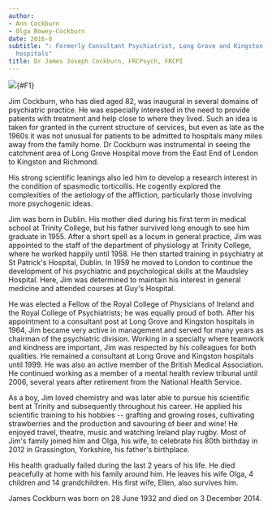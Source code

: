 ```yaml
---
author:
- Ann Cockburn
- Olga Bowey-Cockburn
date: 2016-8
subtitle: ": Formerly Consultant Psychiatrist, Long Grove and Kingston
  hospitals"
title: Dr James Joseph Cockburn, FRCPsych, FRCPI
---
```


![](232f1){#F1}

Jim Cockburn, who has died aged 82, was inaugural in several domains of
psychiatric practice. He was especially interested in the need to
provide patients with treatment and help close to where they lived. Such
an idea is taken for granted in the current structure of services, but
even as late as the 1960s it was not unusual for patients to be admitted
to hospitals many miles away from the family home. Dr Cockburn was
instrumental in seeing the catchment area of Long Grove Hospital move
from the East End of London to Kingston and Richmond.

His strong scientific leanings also led him to develop a research
interest in the condition of spasmodic torticollis. He cogently explored
the complexities of the aetiology of the affliction, particularly those
involving more psychogenic ideas.

Jim was born in Dublin. His mother died during his first term in medical
school at Trinity College, but his father survived long enough to see
him graduate in 1955. After a short spell as a locum in general
practice, Jim was appointed to the staff of the department of physiology
at Trinity College, where he worked happily until 1958. He then started
training in psychiatry at St Patrick\'s Hospital, Dublin. In 1959 he
moved to London to continue the development of his psychiatric and
psychological skills at the Maudsley Hospital. Here, Jim was determined
to maintain his interest in general medicine and attended courses at
Guy\'s Hospital.

He was elected a Fellow of the Royal College of Physicians of Ireland
and the Royal College of Psychiatrists; he was equally proud of both.
After his appointment to a consultant post at Long Grove and Kingston
hospitals in 1964, Jim became very active in management and served for
many years as chairman of the psychiatric division. Working in a
specialty where teamwork and kindness are important, Jim was respected
by his colleagues for both qualities. He remained a consultant at Long
Grove and Kingston hospitals until 1999. He was also an active member of
the British Medical Association. He continued working as a member of a
mental health review tribunal until 2006, several years after retirement
from the National Health Service.

As a boy, Jim loved chemistry and was later able to pursue his
scientific bent at Trinity and subsequently throughout his career. He
applied his scientific training to his hobbies -- grafting and growing
roses, cultivating strawberries and the production and savouring of beer
and wine! He enjoyed travel, theatre, music and watching Ireland play
rugby. Most of Jim\'s family joined him and Olga, his wife, to celebrate
his 80th birthday in 2012 in Grassington, Yorkshire, his father\'s
birthplace.

His health gradually failed during the last 2 years of his life. He died
peacefully at home with his family around him. He leaves his wife Olga,
4 children and 14 grandchildren. His first wife, Ellen, also survives
him.

James Cockburn was born on 28 June 1932 and died on 3 December 2014.
